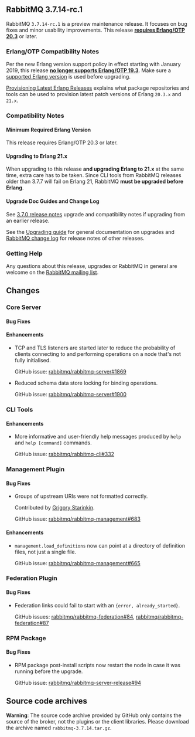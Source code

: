 ## RabbitMQ 3.7.14-rc.1

RabbitMQ `3.7.14-rc.1` is a preview maintenance release. It focuses on bug fixes and
minor usability improvements. This release [**requires Erlang/OTP 20.3**](https://www.rabbitmq.com/which-erlang.html) or later.

### Erlang/OTP Compatibility Notes

Per the new Erlang version support policy in effect starting with January 2019,
this release [**no longer supports Erlang/OTP 19.3**](https://groups.google.com/d/msg/rabbitmq-users/G4UJ9zbIYHs/qCeyjkjyCQAJ).
Make sure a [supported Erlang version](https://www.rabbitmq.com/which-erlang.html) is used before upgrading.

[Provisioning Latest Erlang Releases](https://www.rabbitmq.com/which-erlang.html#erlang-repositories)
explains what package repositories and tools can be used to provision latest patch versions of
Erlang `20.3.x` and `21.x`.

### Compatibility Notes

#### Minimum Required Erlang Version

This release requires Erlang/OTP 20.3 or later.

#### Upgrading to Erlang 21.x

When upgrading to this release **and upgrading Erlang to 21.x** at the same time, extra care has to be taken.
Since CLI tools from RabbitMQ releases older than 3.7.7 will fail on Erlang 21,
RabbitMQ **must be upgraded before Erlang**.

#### Upgrade Doc Guides and Change Log

See [3.7.0 release notes](https://github.com/rabbitmq/rabbitmq-server/releases/tag/v3.7.0) upgrade and
compatibility notes if upgrading from an earlier release.

See the [Upgrading guide](http://www.rabbitmq.com/upgrade.html) for general documentation on upgrades and
[RabbitMQ change log](http://www.rabbitmq.com/changelog.html) for release notes of other releases.

### Getting Help

Any questions about this release, upgrades or RabbitMQ in general are welcome on the
[RabbitMQ mailing list](https://groups.google.com/forum/#!forum/rabbitmq-users).


## Changes

### Core Server

#### Bug Fixes

#### Enhancements

 * TCP and TLS listeners are started later to reduce the probability of clients connecting to and performing operations
   on a node that's not fully initialised.
   
   GitHub issue: [rabbitmq/rabbitmq-server#1869](https://github.com/rabbitmq/rabbitmq-server/issues/1869)

 * Reduced schema data store locking for binding operations.
 
   GitHub issue: [rabbitmq/rabbitmq-server#1900](https://github.com/rabbitmq/rabbitmq-server/pull/1900)


### CLI Tools

#### Enhancements

 * More informative and user-friendly help messages produced by `help` and `help [command]` commands.
 
   GitHub issue: [rabbitmq/rabbitmq-cli#332](https://github.com/rabbitmq/rabbitmq-cli/pull/332)


### Management Plugin

#### Bug Fixes

 * Groups of upstream URIs were not formatted correctly.

    Contributed by [Grigory Starinkin](https://github.com/velimir).

    GitHub issue: [rabbitmq/rabbitmq-management#683](https://github.com/rabbitmq/rabbitmq-management/pull/683)

#### Enhancements

 * `management.load_definitions` now can point at a directory of definition files, not just a single file.

   GitHub issue: [rabbitmq/rabbitmq-management#665](https://github.com/rabbitmq/rabbitmq-management/issues/665)


### Federation Plugin

#### Bug Fixes

 * Federation links could fail to start with an `{error, already_started}`.
 
   GitHub issues: [rabbitmq/rabbitmq-federation#84](https://github.com/rabbitmq/rabbitmq-federation/issues/84), [rabbitmq/rabbitmq-federation#87](https://github.com/rabbitmq/rabbitmq-federation/pull/87)


### RPM Package

#### Bug Fixes

 * RPM package post-install scripts now restart the node in case it was running before the upgrade.

   GitHub issue: [rabbitmq/rabbitmq-server-release#94](https://github.com/rabbitmq/rabbitmq-server-release/issues/94)


## Source code archives

**Warning**: The source code archive provided by GitHub only contains the source of the broker,
not the plugins or the client libraries. Please download the archive named `rabbitmq-3.7.14.tar.gz`.
